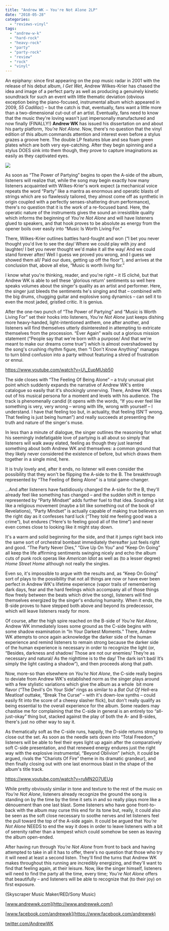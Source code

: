```yaml
---
title: "Andrew WK – You're Not Alone 2LP"
date: "2018-05-28"
categories: 
  - "reviews-vinyl"
tags: 
  - "andrew-w-k"
  - "hard-rock"
  - "heavy-rock"
  - "party"
  - "party-rock"
  - "review"
  - "rock"
  - "vinyl"
---
```


An epiphany: since first appearing on the pop music radar in 2001 with the release of his debut album, _I Get Wet_, Andrew Wilkes-Krier has chased the idea and image of a perfect party as well as producing a genuinely kinetic soundtrack for such an event with little thematic deviation (obvious exception being the piano-focused, instrumental album which appeared in 2009, _55 Cadillac_) – but the catch is that, eventually, fans want a little more than a two-dimensional cut-out of an artist. Eventually, fans need to know that the music they're loving wasn't just impersonally manufactured and now finally (FINALLY!) **Andrew WK** has issued his dissertation on and about his party platform, _You're Not Alone_. Now, there's no question that the vinyl edition of this album commands attention and interest even before a stylus grazes a groove here. The double LP features blue and sea foam green plates which are both very eye-catching. After they begin spinning and a stylus DOES sink into them though, they prove to capture imaginations as easily as they captivated eyes.

![](https://www.hellbound.ca/wp-content/uploads/2018/05/Andrew-WK-2LP.jpg)

As soon as “The Power of Partying” begins to open the A-side of the album, listeners will realize that, while the song may begin exactly how many listeners acquainted with Wilkes-Krier's work expect (a mechanical voice repeats the word “Party” like a mantra as enormous and operatic blasts of strings which are so flawlessly tailored, they almost come off as synthetic in origin coupled with a perfectly senses-shattering drum performance), there's no question that it is the work of a re-focused band. Here, the operatic nature of the instruments gives the sound an irresistible quality which informs the beginning of _You're Not Alone_ and will have listeners glued to speakers, and that hook proves to be absolute as energy from the opener boils over easily into “Music Is Worth Living For.”

There, Wilkes-Krier outlines battles hard-fought and won (“I bet you never thought you'd live to see the day/ Where we could play with joy and laughter/ I bet you never thought we'd make it all the way/ And we could stand forever after/ Well I guess we proved you wrong, and I guess we showed them all/ Paid our dues, getting up off the floor”), and arrives at the conclusion that, above all else, “Music is worth living for.”

I know what you're thinking, reader, and you're right – it IS cliché, but that Andrew WK is able to sell these 'glorious return' sentiments so well here speaks volumes about the singer's quality as an artist and performer. Here, the singer just bleeds the sentiments he's singing and that – combined with the big drums, chugging guitar and explosive song dynamics – can sell it to even the most jaded, gristled critic. It is genius.

After the one-two punch of “The Power of Partying” and “Music is Worth Living For” set their hooks into listeners, _You're Not Alone_ just keeps dishing more heavy-handed, light-intentioned anthem, one after another, and listeners will find themselves utterly disinterested in attempting to extricate themselves from the procession. “Ever Again” wails out a glorious mission statement (“People say that we're born with a purpose/ And that we're meant to make our dreams come true”) which is almost overshadowed by the song's crushing rhythm figure, then “I Don't Know Anything” manages to turn blind confusion into a party without featuring a shred of frustration or ennui.

https://www.youtube.com/watch?v=U\_EupMUsb50

The side closes with “The Feeling Of Being Alone” – a truly unusual plot point which suddenly expands the narrative of Andrew WK's entire catalogue so easily that it's shockingly unnerving. There, Andrew WK steps out of his musical persona for a moment and levels with his audience. The track is phenomenally candid (it opens with the words, “If you ever feel like something is very, very wrong – wrong with life, wrong with yourself – I understand. I have that feeling too but, in actuality, that feeling ISN'T wrong. That feeling is just being human”) and really succeeds at presenting the truth and nature of the singer's muse.

In less than a minute of dialogue, the singer outlines the reasoning for what his seemingly indefatigable love of partying is all about so simply that listeners will walk away elated, feeling as though they just learned something about both Andrew WK and themselves: a common ground that they likely never considered the existence of before, but which draws them together in a single mind, here.

It is truly lovely and, after it ends, no listener will even consider the possibility that they won't be flipping the A-side to the B. The breakthrough represented by “The Feeling of Being Alone” is a total game-changer.

...And after listeners have fastidiously changed the A-side for the B, they'll already feel like something has changed – and the sudden shift in tempo represented by “Party Mindset” adds further fuel to that idea. Sounding a lot like a religious movement (maybe a bit like something out of the book of Revelations), “Party Mindset” is actually capable of making true believers on the right day as it confesses hard luck (“They told me feeling good was a crime”), but endures (“Here's to feeling good all of the time”) and never even comes close to looking like it might stay down.

It's a warm and solid beginning for the side, and that it jumps right back into the same sort of orchestral bombast immediately thereafter just feels right and good. “The Party Never Dies,” “Give Up On You” and “Keep On Going” all keep the life affirming sentiments swinging nicely and echo the album cuts of punk rock operas like _American Idiot_ as well as (to a lesser degree) _Home Street Home_ although not really the singles.

Even so, it's impossible to argue with the results and, as “Keep On Going” sort of plays to the possibility that not all things are now or have ever been perfect in Andrew WK's lifetime experience (vapor trails of remembering dark days, fear and the hard feelings which accompany all of those things flow freely between the beats which drive the song), listeners will find themselves energized by the singer's enduring humanity. When it ends, the B-side proves to have stepped both above and beyond its predecessor, which will leave listeners ready for more.

Of course, after the high spire reached on the B-side of _You're Not Alone_, Andrew WK immediately loses some ground as the C-side begins with some shadow examination in “In Your Darkest Moments.” There, Andrew WK attempts to once again acknowledge the darker side of the human experience and remind listeners to remain strong because the darker side of the human experience is necessary in order to recognize the light (or, “Besides, darkness and shadow/ Those are not our enemies/ They’re as necessary and natural/ As the nighttime is to the day/ The dark isn’t bad/ It’s simply the light casting a shadow”), and then proceeds along that path.

Now, more-so than elsewhere on _You're Not Alone_, the C-side really begins to deviate from Andrew WK's established norm as the singer plays around with a few stylistic variations which give the album as a whole  bit more flavor (“The Devil's On Your Side” rings as similar to a _Bat Out Of Hell_\-era Meatloaf outtake, “Break The Curse” – with it's down-low synths – could easily fit into the score of a cheesy slasher flick), but don't really qualify as being essential to the overall experience for the album. Some readers may chastise me for complaining that the C-side in general is an entirely too “all-just-okay” thing but, stacked against the play of both the A- and B-sides, there's just no other way to say it.

As thematically soft as the C-side runs, happily, the D-side returns strong to close out the set. As soon as the needle sets down into “Total Freedom,” listeners will be able to feel their eyes light up again after the comparatively soft C-side presentation, and that renewed energy endures just the right way with the explosive instrumental, “Beyond Oblivion” (which, it could be argued, rivals the “Chariots Of Fire” theme in its dramatic grandeur), and then finally closing out with one last enormous blast in the shape of the album's title track.

https://www.youtube.com/watch?v=ruMN2O7UEUg

While pretty obviously similar in tone and texture to the rest of the music on _You're Not Alone_, listeners already recognize the ground the song is standing on by the time by the time it sets in and so really plays more like a dénouement than one last blast. Some listeners who have gone front-to-back with the album may curse this end for its tone but, really, it could also be seen as the soft close necessary to soothe nerves and let listeners feel the pull toward the top of the A-side again. It could be argued that _You're Not Alone_ NEEDS to end the way it does in order to leave listeners with a bit of serenity rather than a tempest which could somehow be seen as leaving the album open-ended.

After having run through _You're Not Alone_ from front to back and having attempted to take in all it has to offer, there's no question that those who try it will need at least a second listen. They'll find the turns that Andrew WK makes throughout this running are incredibly energizing, and they'll want to find that feeling again, at their leisure. Now, like the singer himself, listeners will need to find the party all the time, every time; _You're Not Alone_ offers that beautifully – and listeners will be able to recognize that (to their joy) on first exposure.

(Skyscraper Music Maker/RED/Sony Music)

[www.andrewwk.com](http://www.andrewwk.com/)

[www.facebook.com/andrewwk](https://www.facebook.com/andrewwk)

[twitter.com/AndrewWK](https://twitter.com/AndrewWK)
